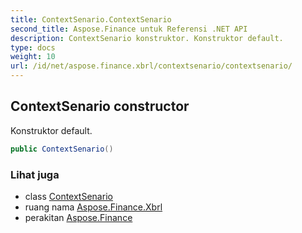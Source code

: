 ```yaml
---
title: ContextSenario.ContextSenario
second_title: Aspose.Finance untuk Referensi .NET API
description: ContextSenario konstruktor. Konstruktor default.
type: docs
weight: 10
url: /id/net/aspose.finance.xbrl/contextsenario/contextsenario/
---
```

## ContextSenario constructor

Konstruktor default.

```csharp
public ContextSenario()
```

### Lihat juga

* class [ContextSenario](../)
* ruang nama [Aspose.Finance.Xbrl](../../contextsenario/)
* perakitan [Aspose.Finance](../../../)


